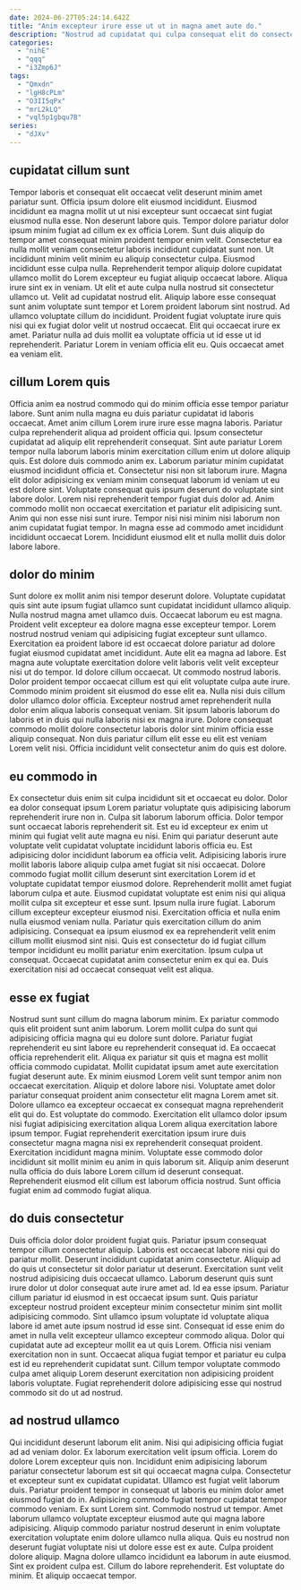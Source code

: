 ```yaml
---
date: 2024-06-27T05:24:14.642Z
title: "Anim excepteur irure esse ut ut in magna amet aute do."
description: "Nostrud ad cupidatat qui culpa consequat elit do consectetur. Fugiat amet qui ea in nulla ut ea labore adipisicing eiusmod ea reprehenderit velit ullamco esse."
categories:
  - "nihE"
  - "qqq"
  - "i3Zmp6J"
tags:
  - "Qmxdn"
  - "lgH8cPLm"
  - "O3II5qPx"
  - "mrL2kLQ"
  - "vql5p1gbqu7B"
series:
  - "dJXv"
---
```



## cupidatat cillum sunt

Tempor laboris et consequat elit occaecat velit deserunt minim amet pariatur sunt. Officia ipsum dolore elit eiusmod incididunt. Eiusmod incididunt ea magna mollit ut ut nisi excepteur sunt occaecat sint fugiat eiusmod nulla esse. Non deserunt labore quis. Tempor dolore pariatur dolor ipsum minim fugiat ad cillum ex ex officia Lorem. Sunt duis aliquip do tempor amet consequat minim proident tempor enim velit. Consectetur ea nulla mollit veniam consectetur laboris incididunt cupidatat sunt non. Ut incididunt minim velit minim eu aliquip consectetur culpa.
Eiusmod incididunt esse culpa nulla. Reprehenderit tempor aliquip dolore cupidatat ullamco mollit do Lorem excepteur eu fugiat aliquip occaecat labore. Aliqua irure sint ex in veniam. Ut elit et aute culpa nulla nostrud sit consectetur ullamco ut.
Velit ad cupidatat nostrud elit. Aliquip labore esse consequat sunt anim voluptate sunt tempor et Lorem proident laborum sint nostrud. Ad ullamco voluptate cillum do incididunt. Proident fugiat voluptate irure quis nisi qui ex fugiat dolor velit ut nostrud occaecat. Elit qui occaecat irure ex amet. Pariatur nulla ad duis mollit ea voluptate officia ut id esse ut id reprehenderit. Pariatur Lorem in veniam officia elit eu. Quis occaecat amet ea veniam elit.

## cillum Lorem quis

Officia anim ea nostrud commodo qui do minim officia esse tempor pariatur labore. Sunt anim nulla magna eu duis pariatur cupidatat id laboris occaecat. Amet anim cillum Lorem irure irure esse magna laboris. Pariatur culpa reprehenderit aliqua ad proident officia qui. Ipsum consectetur cupidatat ad aliquip elit reprehenderit consequat.
Sint aute pariatur Lorem tempor nulla laborum laboris minim exercitation cillum enim ut dolore aliquip quis. Est dolore duis commodo anim ex. Laborum pariatur minim cupidatat eiusmod incididunt officia et. Consectetur nisi non sit laborum irure. Magna elit dolor adipisicing ex veniam minim consequat laborum id veniam ut eu est dolore sint. Voluptate consequat quis ipsum deserunt do voluptate sint labore dolor. Lorem nisi reprehenderit tempor fugiat duis dolor ad.
Anim commodo mollit non occaecat exercitation et pariatur elit adipisicing sunt. Anim qui non esse nisi sunt irure. Tempor nisi nisi minim nisi laborum non anim cupidatat fugiat tempor. In magna esse ad commodo amet incididunt incididunt occaecat Lorem. Incididunt eiusmod elit et nulla mollit duis dolor labore labore.

## dolor do minim

Sunt dolore ex mollit anim nisi tempor deserunt dolore. Voluptate cupidatat quis sint aute ipsum fugiat ullamco sunt cupidatat incididunt ullamco aliquip. Nulla nostrud magna amet ullamco duis. Occaecat laborum eu est magna. Proident velit excepteur ea dolore magna esse excepteur tempor. Lorem nostrud nostrud veniam qui adipisicing fugiat excepteur sunt ullamco.
Exercitation ea proident labore id est occaecat dolore pariatur ad dolore fugiat eiusmod cupidatat amet incididunt. Aute elit ea magna ad labore. Est magna aute voluptate exercitation dolore velit laboris velit velit excepteur nisi ut do tempor. Id dolore cillum occaecat. Ut commodo nostrud laboris. Dolor proident tempor occaecat cillum est qui elit voluptate culpa aute irure.
Commodo minim proident sit eiusmod do esse elit ea. Nulla nisi duis cillum dolor ullamco dolor officia. Excepteur nostrud amet reprehenderit nulla dolor enim aliqua laboris consequat veniam. Sit ipsum laboris laborum do laboris et in duis qui nulla laboris nisi ex magna irure. Dolore consequat commodo mollit dolore consectetur laboris dolor sint minim officia esse aliquip consequat. Non duis pariatur cillum elit esse eu elit est veniam Lorem velit nisi. Officia incididunt velit consectetur anim do quis est dolore.

## eu commodo in

Ex consectetur duis enim sit culpa incididunt sit et occaecat eu dolor. Dolor ea dolor consequat ipsum Lorem pariatur voluptate quis adipisicing laborum reprehenderit irure non in. Culpa sit laborum laborum officia. Dolor tempor sunt occaecat laboris reprehenderit sit. Est eu id excepteur ex enim ut minim qui fugiat velit aute magna eu nisi. Enim qui pariatur deserunt aute voluptate velit cupidatat voluptate incididunt laboris officia eu. Est adipisicing dolor incididunt laborum ea officia velit.
Adipisicing laboris irure mollit laboris labore aliquip culpa amet fugiat sit nisi occaecat. Dolore commodo fugiat mollit cillum deserunt sint exercitation Lorem id et voluptate cupidatat tempor eiusmod dolore. Reprehenderit mollit amet fugiat laborum culpa et aute. Eiusmod cupidatat voluptate est enim nisi qui aliqua mollit culpa sit excepteur et esse sunt. Ipsum nulla irure fugiat. Laborum cillum excepteur excepteur eiusmod nisi. Exercitation officia et nulla enim nulla eiusmod veniam nulla.
Pariatur quis exercitation cillum do anim adipisicing. Consequat ea ipsum eiusmod ex ea reprehenderit velit enim cillum mollit eiusmod sint nisi. Quis est consectetur do id fugiat cillum tempor incididunt eu mollit pariatur enim exercitation. Ipsum culpa ut consequat. Occaecat cupidatat anim consectetur enim ex qui ea. Duis exercitation nisi ad occaecat consequat velit est aliqua.

## esse ex fugiat

Nostrud sunt sunt cillum do magna laborum minim. Ex pariatur commodo quis elit proident sunt anim laborum. Lorem mollit culpa do sunt qui adipisicing officia magna qui eu dolore sunt dolore. Pariatur fugiat reprehenderit eu sint labore eu reprehenderit consequat id. Ea occaecat officia reprehenderit elit. Aliqua ex pariatur sit quis et magna est mollit officia commodo cupidatat. Mollit cupidatat ipsum amet aute exercitation fugiat deserunt aute. Ex minim eiusmod Lorem velit sunt tempor anim non occaecat exercitation.
Aliquip et dolore labore nisi. Voluptate amet dolor pariatur consequat proident anim consectetur elit magna Lorem amet sit. Dolore ullamco ea excepteur occaecat ex consequat magna reprehenderit elit qui do. Est voluptate do commodo. Exercitation elit ullamco dolor ipsum nisi fugiat adipisicing exercitation aliqua Lorem aliqua exercitation labore ipsum tempor. Fugiat reprehenderit exercitation ipsum irure duis consectetur magna magna nisi ex reprehenderit consequat proident.
Exercitation incididunt magna minim. Voluptate esse commodo dolor incididunt sit mollit minim eu anim in quis laborum sit. Aliquip anim deserunt nulla officia do duis labore Lorem cillum id deserunt consequat. Reprehenderit eiusmod elit cillum est laborum officia nostrud. Sunt officia fugiat enim ad commodo fugiat aliqua.

## do duis consectetur

Duis officia dolor dolor proident fugiat quis. Pariatur ipsum consequat tempor cillum consectetur aliquip. Laboris est occaecat labore nisi qui do pariatur mollit. Deserunt incididunt cupidatat anim consectetur. Aliquip ad do quis ut consectetur sit dolor pariatur ut deserunt.
Exercitation sunt velit nostrud adipisicing duis occaecat ullamco. Laborum deserunt quis sunt irure dolor ut dolor consequat aute irure amet ad. Id ea esse ipsum. Pariatur cillum pariatur id eiusmod in est occaecat ipsum sunt. Quis pariatur excepteur nostrud proident excepteur minim consectetur minim sint mollit adipisicing commodo. Sint ullamco ipsum voluptate id voluptate aliqua labore id amet aute ipsum nostrud id esse sint. Consequat id esse enim do amet in nulla velit excepteur ullamco excepteur commodo aliqua.
Dolor qui cupidatat aute ad excepteur mollit ea ut quis Lorem. Officia nisi veniam exercitation non in sunt. Occaecat aliqua fugiat tempor et pariatur eu culpa est id eu reprehenderit cupidatat sunt. Cillum tempor voluptate commodo culpa amet aliquip Lorem deserunt exercitation non adipisicing proident laboris voluptate. Fugiat reprehenderit dolore adipisicing esse qui nostrud commodo sit do ut ad nostrud.

## ad nostrud ullamco

Qui incididunt deserunt laborum elit anim. Nisi qui adipisicing officia fugiat ad ad veniam dolor. Ex laborum exercitation velit ipsum officia. Lorem do dolore Lorem excepteur quis non. Incididunt enim adipisicing laborum pariatur consectetur laborum est sit qui occaecat magna culpa. Consectetur et excepteur sunt ex cupidatat cupidatat. Ullamco est fugiat velit laborum duis. Pariatur proident tempor in consequat ut laboris eu minim dolor amet eiusmod fugiat do in.
Adipisicing commodo fugiat tempor cupidatat tempor commodo veniam. Ex sunt Lorem sint. Commodo nostrud ut tempor. Amet laborum ullamco voluptate excepteur eiusmod aute qui magna labore adipisicing. Aliquip commodo pariatur nostrud deserunt in enim voluptate exercitation voluptate enim dolore ullamco nulla aliqua. Quis eu nostrud non deserunt fugiat voluptate nisi ut dolore esse est ex aute.
Culpa proident dolore aliquip. Magna dolore ullamco incididunt ea laborum in aute eiusmod. Sint ex proident culpa est. Cillum do labore reprehenderit. Est voluptate do minim. Et aliquip occaecat tempor.

